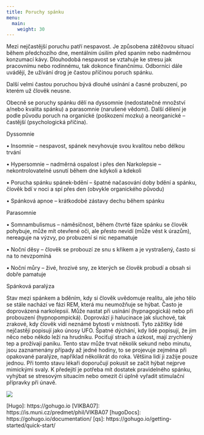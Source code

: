 ```yaml
---
title: Poruchy spánku 
menu:
  main:
    weight: 30
---
```


<p id="zdroj1">
</p>
<p id="zdroj2">
Mezi nejčastější poruchu patří nespavost. Je způsobena zátěžovou situací během předchozího dne, mentálním úsilím před spaním nebo nadměrnou konzumací kávy. Dlouhodobá nespavost se vztahuje ke stresu jak pracovnímu nebo rodinnému, tak dokonce finančnímu. Odborníci dále uvádějí, že užívání drog je častou příčinou poruch spánku.
<p>Další velmi častou poruchou bývá dlouhé usínání a časné probuzení, po kterém už člověk neusne.
</p>
<p>Obecně se poruchy spánku dělí na dyssomnie (nedostatečné množství a/nebo kvalita spánku) a parasomnie (narušené vědomí). Další dělení je podle původu poruch na organické (poškození mozku) a neorganické – častější (psychologická příčina).
 </p>
<p>Dyssomnie</p>
  <p>•	Insomnie – nespavost, spánek nevyhovuje svou kvalitou nebo délkou trvání</p>
  <p>•	 Hypersomnie – nadměrná ospalost i přes den
  Narkolepsie – nekontrolovatelné usnutí během dne kdykoli a kdekoli</p>
<p>•	 Porucha spánku spánek-bdění – špatné načasování doby bdění a spánku, člověk bdí v noci a spí přes den (obvykle organického původu)</p>
<p>•	 Spánková apnoe – krátkodobé zástavy dechu během spánku</p>

<p>Parasomnie</p>
<p>•	Somnambulismus – náměsíčnost, během čtvrté fáze spánku se člověk pohybuje, může mít otevřené oči, ale přesto nevidí (může vést k úrazům), nereaguje na výzvy, po probuzení si nic nepamatuje</p>
<p>•	 Noční děsy – člověk se probouzí ze snu s křikem a je vystrašený, často si na to nevzpomíná</p>
<p>•	 Noční můry – živé, hrozivé sny, ze kterých se člověk probudí a obsah si dobře pamatuje</p>

<p>Spánková paralýza</p>
 Stav mezi spánkem a bděním, kdy si člověk uvědomuje realitu, ale jeho tělo se stále nachází ve fázi REM, která mu neumožňuje se hýbat. Často je doprovázená narkolepsií. Může nastat při usínání (hypnagogická) nebo při probouzení (hypnopompická).   
Doprovází ji halucinace jak sluchové, tak zrakové, kdy člověk vidí neznámé bytosti v místnosti. Tyto zážitky lidé nejčastěji popisují jako únosy UFO. Špatné dýchání, kdy lidé popisují, že jim něco nebo někdo leží na hrudníku. Pociťují strach a úzkost, mají zrychlený tep a prožívají paniku. Tento stav může trvat několik sekund nebo minutu, jsou zaznamenány případy až jedné hodiny, to se projevuje zejména při opakované paralýze, například několikrát do roka. Většina lidí ji zažije pouze jednou.
Při tomto stavu lékaři doporučují pokusit se začít hýbat nejprve mimickými svaly. K předejití je potřeba mít dostatek pravidelného spánku, vyhýbat se stresovým situacím nebo omezit či úplně vyřadit stimulační přípravky při únavě.

</p>

</p>
<p id="zdroj3"> 

</p>
<p id="zdroj4"> 

</p>

<p id="zdroj5"> 

</p>

<p id="zdroj6"> 

</p>

<p id="zdroj7"> 

</p>

<p id="zdroj8"> 

</p>

<p id="zdroj9"> 


</p>
<img src="https://i.udemycdn.com/course/750x422/792640_6e1b.jpg">
<p>
[Hugo]: https://gohugo.io
[VIKBA07]: https://is.muni.cz/predmet/phil/VIKBA07
[hugoDocs]: https://gohugo.io/documentation/
[qs]: https://gohugo.io/getting-started/quick-start/
</p>